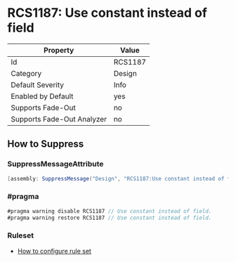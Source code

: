 # RCS1187: Use constant instead of field

Property | Value
--- | ---
Id|RCS1187
Category|Design
Default Severity|Info
Enabled by Default|yes
Supports Fade\-Out|no
Supports Fade\-Out Analyzer|no

## How to Suppress

### SuppressMessageAttribute

```csharp
[assembly: SuppressMessage("Design", "RCS1187:Use constant instead of field.", Justification = "<Pending>")]
```

### \#pragma

```csharp
#pragma warning disable RCS1187 // Use constant instead of field.
#pragma warning restore RCS1187 // Use constant instead of field.
```

### Ruleset

* [How to configure rule set](../HowToConfigureAnalyzers.md)
